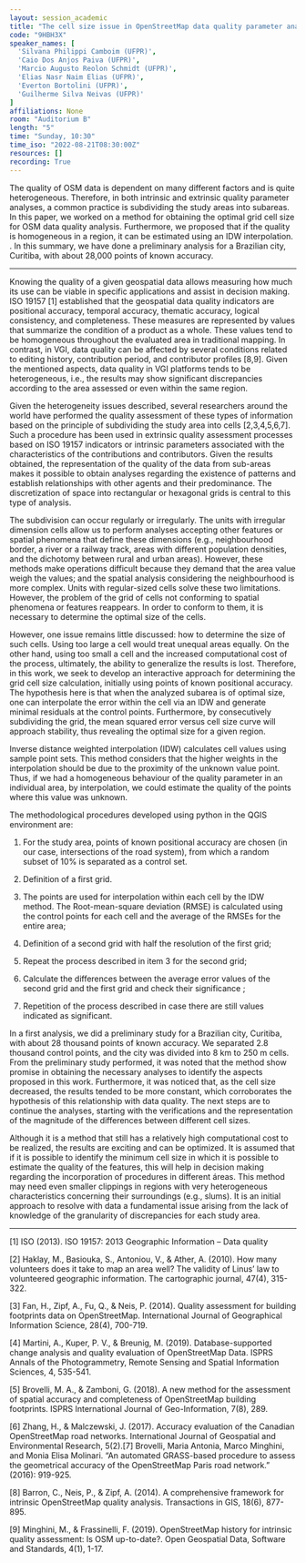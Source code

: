 ```yaml
---
layout: session_academic
title: "The cell size issue in OpenStreetMap data quality parameter analyses: an interpolation-based approach"
code: "9HBH3X"
speaker_names: [
  'Silvana Philippi Camboim (UFPR)',
  'Caio Dos Anjos Paiva (UFPR)',
  'Marcio Augusto Reolon Schmidt (UFPR)',
  'Elias Nasr Naim Elias (UFPR)',
  'Everton Bortolini (UFPR)',
  'Guilherme Silva Neivas (UFPR)'
]
affiliations: None
room: "Auditorium B"
length: "5"
time: "Sunday, 10:30"
time_iso: "2022-08-21T08:30:00Z"
resources: []
recording: True
---
```


The quality of OSM data is dependent on many different factors and is quite heterogeneous. Therefore, in both intrinsic and extrinsic quality parameter analyses, a common practice is subdividing the study areas into subareas. In this paper, we worked on a method for obtaining the optimal grid cell size for OSM data quality analysis. Furthermore, we proposed that if the quality is homogeneous in a region, it can be estimated using an IDW interpolation. . In this summary, we have done a preliminary analysis for a Brazilian city, Curitiba, with about 28,000 points of known accuracy.

<hr>

Knowing the quality of a given geospatial data allows measuring how much its use can be viable in specific applications and assist in decision making. ISO 19157 [1] established that the geospatial data quality indicators are positional accuracy, temporal accuracy, thematic accuracy, logical consistency, and completeness. These measures are represented by values that summarize the condition of a product as a whole. These values tend to be homogeneous throughout the evaluated area in traditional mapping. In contrast, in VGI, data quality can be affected by several conditions related to editing history, contribution period, and contributor profiles [8,9]. Given the mentioned aspects, data quality in VGI platforms tends to be heterogeneous, i.e., the results may show significant discrepancies according to the area assessed or even within the same region.

Given the heterogeneity issues described, several researchers around the world have performed the quality assessment of these types of information based on the principle of subdividing the study area into cells [2,3,4,5,6,7]. Such a procedure has been used in extrinsic quality assessment processes based on ISO 19157 indicators or intrinsic parameters associated with the characteristics of the contributions and contributors. Given the results obtained, the representation of the quality of the data from sub-areas makes it possible to obtain analyses regarding the existence of patterns and establish relationships with other agents and their predominance. The discretization of space into rectangular or hexagonal grids is central to this type of analysis.

The subdivision can occur regularly or irregularly. The units with irregular dimension cells allow us to perform analyses accepting other features or spatial phenomena that define these dimensions (e.g., neighbourhood border, a river or a railway track, areas with different population densities, and the dichotomy between rural and urban areas). However, these methods make operations difficult because they demand that the area value weigh the values; and the spatial analysis considering the neighbourhood is more complex. Units with regular-sized cells solve these two limitations. However, the problem of the grid of cells not conforming to spatial phenomena or features reappears. In order to conform to them, it is necessary to determine the optimal size of the cells.

However, one issue remains little discussed: how to determine the size of such cells. Using too large a cell would treat unequal areas equally. On the other hand, using too small a cell and the increased computational cost of the process, ultimately, the ability to generalize the results is lost. Therefore, in this work, we seek to develop an interactive approach for determining the grid cell size calculation, initially using points of known positional accuracy. The hypothesis here is that when the analyzed subarea is of optimal size, one can interpolate the error within the cell via an IDW and generate minimal residuals at the control points. Furthermore, by consecutively subdividing the grid, the mean squared error versus cell size curve will approach stability, thus revealing the optimal size for a given region.

Inverse distance weighted interpolation (IDW) calculates cell values using sample point sets. This method considers that the higher weights in the interpolation should be due to the proximity of the unknown value point. Thus, if we had a homogeneous behaviour of the quality parameter in an individual area, by interpolation, we could estimate the quality of the points where this value was unknown.

The methodological procedures developed using python in the QGIS environment are:

1. For the study area, points of known positional accuracy are chosen (in our case, intersections of the road system), from which a random subset of 10% is separated as a control set.

2. Definition of a first grid.

3. The points are used for interpolation within each cell by the IDW method. The Root-mean-square deviation (RMSE) is calculated using the control points for each cell and the average of the RMSEs for the entire area;

4. Definition of a second grid with half the resolution of the first grid;

5. Repeat the process described in item 3 for the second grid;

6. Calculate the differences between the average error values of the second grid and the first grid and check their significance ;

7. Repetition of the process described in case there are still values indicated as significant.

In a first analysis, we did a preliminary study for a Brazilian city, Curitiba, with about 28 thousand points of known accuracy. We separated 2.8 thousand control points, and the city was divided into 8 km to 250 m cells. From the preliminary study performed, it was noted that the method show promise in obtaining the necessary analyses to identify the aspects proposed in this work. Furthermore, it was noticed that, as the cell size decreased, the results tended to be more constant, which corroborates the hypothesis of this relationship with data quality. The next steps are to continue the analyses, starting with the verifications and the representation of the magnitude of the differences between different cell sizes.

Although it is a method that still has a relatively high computational cost to be realized, the results are exciting and can be optimized. It is assumed that if it is possible to identify the minimum cell size in which it is possible to estimate the quality of the features, this will help in decision making regarding the incorporation of procedures in different áreas. This method may need even smaller clippings in regions with very heterogeneous characteristics concerning their surroundings (e.g., slums). It is an initial approach to resolve with data a fundamental issue arising from the lack of knowledge of the granularity of discrepancies for each study area.

<hr>

[1] ISO (2013). ISO 19157: 2013 Geographic Information – Data quality

[2] Haklay, M., Basiouka, S., Antoniou, V., &amp; Ather, A. (2010). How many volunteers does it take to map an area well? The validity of Linus’ law to volunteered geographic information. The cartographic journal, 47(4), 315-322.

[3] Fan, H., Zipf, A., Fu, Q., &amp; Neis, P. (2014). Quality assessment for building footprints data on OpenStreetMap. International Journal of Geographical Information Science, 28(4), 700-719.

[4] Martini, A., Kuper, P. V., &amp; Breunig, M. (2019). Database-supported change analysis and quality evaluation of OpenStreetMap Data. ISPRS Annals of the Photogrammetry, Remote Sensing and Spatial Information Sciences, 4, 535-541.

[5] Brovelli, M. A., &amp; Zamboni, G. (2018). A new method for the assessment of spatial accuracy and completeness of OpenStreetMap building footprints. ISPRS International Journal of Geo-Information, 7(8), 289.

[6] Zhang, H., &amp; Malczewski, J. (2017). Accuracy evaluation of the Canadian OpenStreetMap road networks. International Journal of Geospatial and Environmental Research, 5(2).[7] Brovelli, Maria Antonia, Marco Minghini, and Monia Elisa Molinari. “An automated GRASS-based procedure to assess the geometrical accuracy of the OpenStreetMap Paris road network.” (2016): 919-925.

[8] Barron, C., Neis, P., &amp; Zipf, A. (2014). A comprehensive framework for intrinsic OpenStreetMap quality analysis. Transactions in GIS, 18(6), 877-895.

[9] Minghini, M., &amp; Frassinelli, F. (2019). OpenStreetMap history for intrinsic quality assessment: Is OSM up-to-date?. Open Geospatial Data, Software and Standards, 4(1), 1-17.

